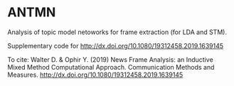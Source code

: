 # ANTMN
Analysis of topic model netoworks for frame extraction (for LDA and STM).

Supplementary code for http://dx.doi.org/10.1080/19312458.2019.1639145

To cite: 
Walter D. & Ophir Y. (2019) News Frame Analysis: an Inductive Mixed Method Computational Approach. Communication Methods and Measures. http://dx.doi.org/10.1080/19312458.2019.1639145

